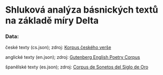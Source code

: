 # Shluková analýza básnických textů na základě míry Delta

### Data: 

české texty (cs.json); zdroj:  [Korpus českého verše](http://versologie.cz)

anglické texty (en.json); zdroj:  [Gutenberg English Poetry Corpus](https://www.frontiersin.org/articles/10.3389/fdigh.2018.00005/full)

španělské texty (es.json); zdroj:  [Corpus de Sonetos del Siglo de Oro](https://github.com/bncolorado/CorpusSonetosSigloDeOro)
